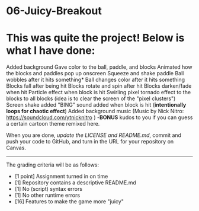 # 06-Juicy-Breakout



# This was quite the project! Below is what I have done:


Added background
Gave color to the ball, paddle, and blocks
Animated how the blocks and paddles pop up onscreen
Squeeze and shake paddle
Ball wobbles after it hits something*
Ball changes color after it hits something
Blocks fall after being hit
Blocks rotate and spin after hit
Blocks darken/fade when hit
Particle effect when block is hit
Swirling pixel tornado effect to the blocks to all blocks (idea is to clear the screen of the "pixel clusters")
Screen shake added
"BING" sound added when block is hit (**intentionally loops for chaotic effect**)
Added background music (Music by Nick Nitro:  https://soundcloud.com/ytnicknitro )
 -**BONUS** kudos to you if you can guess a certain cartoon theme remixed here.




 When you are done, *update the LICENSE and README.md*, commit and push your code to GitHub, and turn in the URL for your repository on Canvas.

---

The grading criteria will be as follows:

 - [1 point] Assignment turned in on time
 - [1] Repository contains a descriptive README.md
 - [1] No (script) syntax errors
 - [1] No other runtime errors
 - [16] Features to make the game more "juicy"
